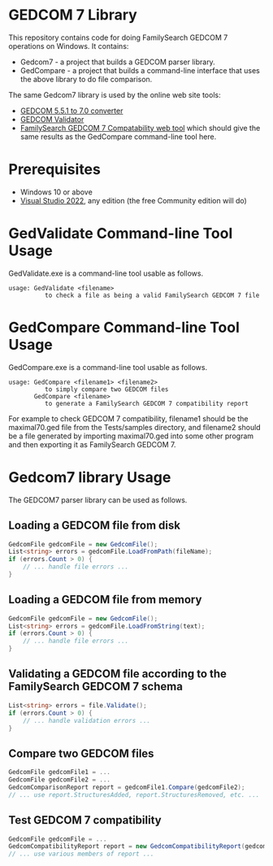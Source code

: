 # GEDCOM 7 Library

This repository contains code for doing FamilySearch GEDCOM 7 operations on Windows.
It contains:

- Gedcom7 - a project that builds a GEDCOM parser library.
- GedCompare - a project that builds a command-line interface that uses the above library to do file comparison.

The same Gedcom7 library is used by the online web site tools:
- [GEDCOM 5.5.1 to 7.0 converter](https://magikeygedcomconverter.azurewebsites.net)
- [GEDCOM Validator](https://magikeygedcomconverter.azurewebsites.net/Validate)
- [FamilySearch GEDCOM 7 Compatability web tool](https://magikeygedcomconverter.azurewebsites.net/Compatability)
  which should give the same results as the GedCompare command-line tool here.

# Prerequisites

- Windows 10 or above
- [Visual Studio 2022](https://visualstudio.microsoft.com/downloads/), any edition (the free Community edition will do)

# GedValidate Command-line Tool Usage

GedValidate.exe is a command-line tool usable as follows.

```
usage: GedValidate <filename>
          to check a file as being a valid FamilySearch GEDCOM 7 file
```

# GedCompare Command-line Tool Usage

GedCompare.exe is a command-line tool usable as follows.

```
usage: GedCompare <filename1> <filename2>
          to simply compare two GEDCOM files
       GedCompare <filename>
          to generate a FamilySearch GEDCOM 7 compatibility report
```

For example to check GEDCOM 7 compatibility, filename1 should be the maximal70.ged file from the
Tests/samples directory, and filename2 should be a file generated by importing maximal70.ged into
some other program and then exporting it as FamilySearch GEDCOM 7.

# Gedcom7 library Usage

The GEDCOM7 parser library can be used as follows.

## Loading a GEDCOM file from disk

```csharp
GedcomFile gedcomFile = new GedcomFile();
List<string> errors = gedcomFile.LoadFromPath(fileName);
if (errors.Count > 0) {
    // ... handle file errors ...
}
```

## Loading a GEDCOM file from memory

```csharp
GedcomFile gedcomFile = new GedcomFile();
List<string> errors = gedcomFile.LoadFromString(text);
if (errors.Count > 0) {
    // ... handle file errors ...
}
```

## Validating a GEDCOM file according to the FamilySearch GEDCOM 7 schema

```csharp
List<string> errors = file.Validate();
if (errors.Count > 0) {
    // ... handle validation errors ...
}
```

## Compare two GEDCOM files

```csharp
GedcomFile gedcomFile1 = ...
GedcomFile gedcomFile2 = ...
GedcomComparisonReport report = gedcomFile1.Compare(gedcomFile2);
// ... use report.StructuresAdded, report.StructuresRemoved, etc. ...
```

## Test GEDCOM 7 compatibility

```csharp
GedcomFile gedcomFile = ...
GedcomCompatibilityReport report = new GedcomCompatibilityReport(gedcomFile);
// ... use various members of report ...
```
